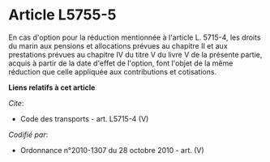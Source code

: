 # Article L5755-5

En cas d'option pour la réduction mentionnée à l'article L. 5715-4, les droits du marin aux pensions et allocations prévues
au chapitre II et aux prestations prévues au chapitre IV du titre V du livre V de la présente partie, acquis à partir de la
date d'effet de l'option, font l'objet de la même réduction que celle appliquée aux contributions et cotisations.

**Liens relatifs à cet article**

_Cite_:

  - Code des transports - art. L5715-4 (V)

_Codifié par_:

  - Ordonnance n°2010-1307 du 28 octobre 2010 - art. (V)
